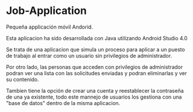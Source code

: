 # Job-Application
Pequeña applicación móvil Andorid.

Esta aplicacion ha sido desarrollada con Java utilizando Android Studio 4.0<br>

Se trata de una aplicacion que simula un proceso para aplicar a un puesto de trabajo al entrar como un usuario sin privilegios de administrador.<br>

Por otro lado, las personas que acceden con privilegios de administrador podran ver una lista con las solicitudes enviadas y podran eliminarlas y ver su contenido.<br>

Tambien tiene la opción de crear una cuenta y reestablecer la contraseña de una ya existente, todo este mannejo de usuarios los gestiona con una "base de datos" dentro de la misma
aplicacion.
